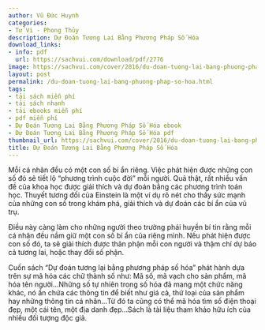 ```yaml
---
author: Vũ Đức Huynh
categories:
- Tử Vi - Phong Thủy
description: Dự Đoán Tương Lai Bằng Phương Pháp Số Hóa
download_links:
- info: pdf
  url: https://sachvui.com/download/pdf/2776
image: https://sachvui.com/cover/2016/du-doan-tuong-lai-bang-phuong-phap-so-hoa.jpg
layout: post
permalink: /du-doan-tuong-lai-bang-phuong-phap-so-hoa.html
tags:
- tải sách miễn phí
- tải sách nhanh
- tải ebooks miễn phí
- pdf miễn phí
- Dự Đoán Tương Lai Bằng Phương Pháp Số Hóa ebook
- Dự Đoán Tương Lai Bằng Phương Pháp Số Hóa pdf
thumbnail_url: https://sachvui.com/cover/2016/du-doan-tuong-lai-bang-phuong-phap-so-hoa.jpg
title: Dự Đoán Tương Lai Bằng Phương Pháp Số Hóa
---
```


 <div class="item-desc text-justify"> <p>Mỗi cá nhân đều có một con số bí ẩn riêng. Việc phát hiện được những con số đó sẽ tiết lộ “phương trình cuộc đời” mỗi người. Quả thật, rất nhiều vấn đề của khoa học được giải thích và dự đoán bằng các phương trình toán học. Thuyết tương đối của Einstein là một ví dụ rõ nét cho thấy sức mạnh của những con số trong khám phá, giải thích và dự đoán các bí ẩn của vũ trụ.</p><p>Điều này càng làm cho những người theo trường phái huyền bí tin rằng mỗi cá nhân đều nắm giữ một con số bí ẩn của riêng mình. Nếu phát hiện được con số đó, ta sẽ giải thích được thân phận mỗi con người và thậm chí dự báo cả tương lai, hoặc thay đổi số phận.</p><p>Cuốn sách “Dự đoán tương lại bằng phương pháp số hóa” phát hành dựa trên sự mã hóa các chữ thành số như: Mã số, mã vạch cho sản phẩm, mã hóa tên người…Những số tự nhiên trong số hóa đã mang một chức năng khác, nó ẩn chứa các thông tin để biết như giá cả, thứ loại của sản phẩm hay những thông tin cá nhân…Từ đó ta cũng có thể mã hóa tìm số điện thoại đẹp, một cái tên, một địa danh đẹp…Sách là tài liệu tham khảo hữu ích của nhiều đối tượng độc giả.</p> </div>